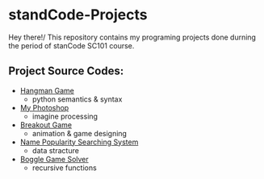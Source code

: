 # standCode-Projects
Hey there!/
This repository contains my programing projects done durning the period of stanCode SC101 course.


## Project Source Codes:
* [Hangman Game](https://drive.google.com/file/d/1AtkL8MnjFDd_Kg6vYiNn3Lh41Ml2rjRy/view?usp=sharing)
  - python semantics & syntax
* [My Photoshop](https://drive.google.com/file/d/1AtkL8MnjFDd_Kg6vYiNn3Lh41Ml2rjRy/view?usp=sharing)
  - imagine processing
* [Breakout Game](https://drive.google.com/file/d/1Ej5yWa62DE9ItMnI4mwxOW8IjC1IFnni/view?usp=sharing)
  - animation & game designing
* [Name Popularity Searching System](https://drive.google.com/file/d/1P8nYnClraNfHXDeXxAwf59B3fniKoKIg/view?usp=sharing)
  - data stracture
* [Boggle Game Solver](https://drive.google.com/file/d/1y3Mi3RNpH-a5lXaZVvDFWRkMl6iIQafA/view?usp=sharing)
  - recursive functions
